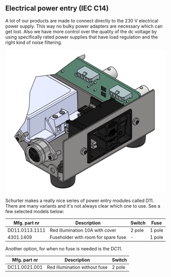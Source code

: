 ## Electrical power entry (IEC C14)
A lot of our products are made to connect directly to the 230 V electrical power supply. This way no bulky power adapters are necessary which can get lost. Also we have more control over the quality of the dc voltage by using specifically rated power supplies that have load regulation and the right kind of noise filtering.

![](../../media/BICM_C14.svg)

Schurter makes a really nice series of power entry modules called D11. There are many variants and it's not always clear which one to use. See a few selected models below:

| Mfg. part nr   | Description                         | Switch | Fuse   |
| -------------- | ----------------------------------- | ------ | ------ |
| DD11.0113.1111 | Red illumination 10A with cover     | 2 pole | 1 pole |
| 4301.1409      | Fuseholder with room for spare fuse | -      | 1 pole |

Another option, for when no fuse is needed is the DC11.

| Mfg. part nr  | Description                   | Switch |
| ------------- | ----------------------------- | ------ |
| DC11.0021.001 | Red illumination without fuse | 2 pole |
